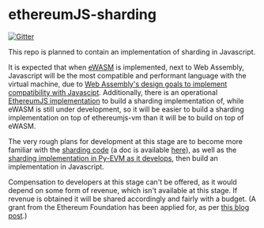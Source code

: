 # ethereumJS-sharding

[![Gitter](https://badges.gitter.im/EthereumJS-sharding/Lobby.svg)](https://gitter.im/EthereumJS-sharding/Lobby?utm_source=badge&utm_medium=badge&utm_campaign=pr-badge&utm_content=badge)

This repo is planned to contain an implementation of sharding in Javascript.

It is expected that when [eWASM](https://github.com/ewasm/design) is implemented, next to Web Assembly, Javascript will be the most compatible and performant language with the virtual machine, due to [Web Assembly's design goals to implement compatibility with Javascipt](https://github.com/WebAssembly/design/blob/master/HighLevelGoals.md). Additionally, there is an operational [EthereumJS implementation](https://github.com/ethereumjs/ethereumjs-vm) to build a sharding implementation of, while eWASM is still under development, so it will be easier to build a sharding implementation on top of ethereumjs-vm than it will be to build on top of eWASM.

The very rough plans for development at this stage are to become more familiar with the [sharding code](https://github.com/ethereum/sharding) (a doc is available [here](https://github.com/ethereum/sharding/blob/develop/docs/doc.md)), as well as the [sharding implementation in Py-EVM as it develops](https://github.com/ethereum/py-evm/tree/sharding), then build an implementation in Javascript.

Compensation to developers at this stage can't be offered, as it would depend on some form of revenue, which isn't available at this stage. If revenue is obtained it will be shared accordingly and fairly with a budget. (A grant from the Ethereum Foundation has been applied for, as per [this blog post](https://blog.ethereum.org/2018/01/02/ethereum-scalability-research-development-subsidy-programs/).)

